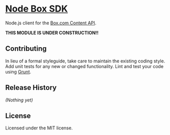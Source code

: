 # [Node Box SDK](https://github.com/adityamukho/node-box-sdk)
Node.js client for the [Box.com Content API](https://developers.box.com/docs/).

**THIS MODULE IS UNDER CONSTRUCTION!!**

## Contributing
In lieu of a formal styleguide, take care to maintain the existing coding style. Add unit tests for any new or changed functionality. Lint and test your code using [Grunt](http://gruntjs.com/).

## Release History
_(Nothing yet)_

## License
Licensed under the MIT license.
